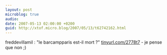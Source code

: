 ```yaml
---
layout: post
microblog: true
audio: 
date: 2007-05-13 02:00:00 +0200
guid: http://xtof.micro.blog/2007/05/13/t62742162.html
---
```

freddevillamil : "le barcampparis est-il mort ?" [tinyurl.com/2778t7](http://tinyurl.com/2778t7) - je pense que non ;)
